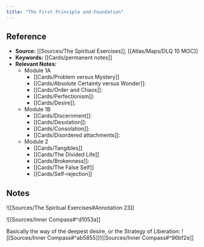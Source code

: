 ```yaml
---
title: "The First Principle and Foundation"
---
```

## Reference
- **Source:** [[Sources/The Spiritual Exercises]]; [[Atlas/Maps/DLQ 10 MOC]]
- **Keywords:** [[Cards/permanent notes]]
- **Relevant Notes:** 
	- Module 1A
		- [[Cards/Problem versus Mystery]]
		- [[Cards/Absolute Certainty versus Wonder]]: 
		- [[Cards/Order and Chaos]]: 
		- [[Cards/Perfectionism]]: 
		- [[Cards/Desire]]: 
	- Module 1B
		- [[Cards/Discernment]]: 
		- [[Cards/Desolation]]: 
		- [[Cards/Consolation]]:
		- [[Cards/Disordered attachments]]:
	- Module 2
		- [[Cards/Tangibles]]
		- [[Cards/The Divided Life]]
		- [[Cards/Brokenness]]: 
		- [[Cards/The False Self]]
		- [[Cards/Self-rejection]]

## Notes

![[Sources/The Spiritual Exercises#Annotation 23]]

![[Sources/Inner Compass#^d1053a]]

Basically the way of the deepest desire, or the Strategy of Liberation:
![[Sources/Inner Compass#^ab5855]]![[Sources/Inner Compass#^96bf2e]]